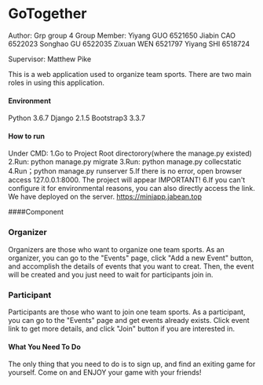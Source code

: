# GoTogether
Author: Grp group 4
Group Member:
Yiyang GUO	6521650 
Jiabin CAO	6522023 
Songhao GU	6522035 
Zixuan WEN	6521797 
Yiyang SHI	6518724 

Supervisor: Matthew Pike		
				


This is a web application used to organize team sports. There are two main roles in using this application.

#### Environment
Python 3.6.7
Django 2.1.5
Bootstrap3 3.3.7

#### How to run
Under CMD:
1.Go to Project Root directorory(where the manage.py existed)
2.Run: python manage.py migrate
3.Run: python manage.py collecstatic
4.Run；python manage.py runserver
5.If there is no error, open browser access 127.0.0.1:8000. The project will appear
IMPORTANT!
6.If you can't configure it for environmental reasons, you can also directly access the link. We have deployed on the server.
https://miniapp.jabean.top

####Component
### Organizer

Organizers are those who want to organize one team sports.
As an organizer, you can go to the "Events" page, click "Add a new Event" button, and accomplish the details of events that you want to creat.
Then, the event will be created and you just need to wait for participants join in.

### Participant

Participants are those who want to join one team sports.
As a participant, you can go to the "Events" page and get events already exists. Click event link to get more details, and click "Join" button if you are interested in.

#### What You Need To Do

The only thing that you need to do is to sign up, and find an exiting game for yourself. Come on and ENJOY your game with your friends!
